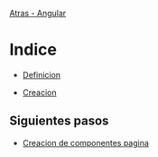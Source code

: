 [Atras - Angular](https://github.com/daniel18acevedo/DA2-Tecnologia/tree/angular)

# Indice

- [Definicion](https://github.com/daniel18acevedo/DA2-Tecnologia/tree/angular-module/module.md)

- [Creacion](https://github.com/daniel18acevedo/DA2-Tecnologia/tree/angular-module/creation.md)

## Siguientes pasos

- [Creacion de componentes pagina](https://github.com/daniel18acevedo/DA2-Tecnologia/tree/angular-component/creation-page.md)
